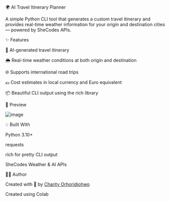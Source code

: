 🌍 AI Travel Itinerary Planner

A simple Python CLI tool that generates a custom travel itinerary and provides real-time weather information for your origin and destination cities — powered by SheCodes APIs.

✨ Features

🧠 AI-generated travel itinerary

🌦️ Real-time weather conditions at both origin and destination

🌐 Supports international road trips

💶 Cost estimates in local currency and Euro equivalent

📦 Beautiful CLI output using the rich library

📸 Preview

![image](https://github.com/user-attachments/assets/0ef01eb8-93b4-480a-af07-26f84f2ba265)



💡 Built With

Python 3.10+

requests

rich for pretty CLI output

SheCodes Weather & AI APIs


🙋‍♀️ Author

Created with 💜 by [Charity Orhoridiohwo](https://charityorhoridiohwo.com)




Created using Colab
